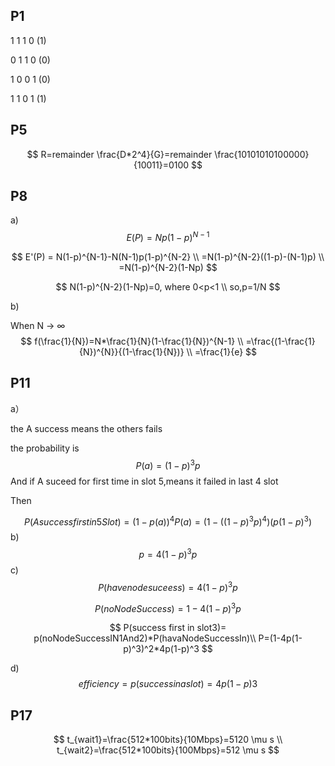 ## P1

1 1 1 0 (1)

0 1 1 0 (0)

1 0 0 1 (0)

1 1 0 1 (1)

## P5

$$
R=remainder \frac{D*2^4}{G}=remainder \frac{10101010100000}{10011}=0100
$$



## P8

a)
$$
E(P) = Np(1-p)^{N-1}
$$

$$
E'(P) = N(1-p)^{N-1}-N(N-1)p(1-p)^{N-2} \\ =N(1-p)^{N-2}((1-p)-(N-1)p) \\ =N(1-p)^{N-2}(1-Np)
$$

$$
N(1-p)^{N-2}(1-Np)=0, where 0<p<1 \\ so,p=1/N
$$

b)

When N -> ∞
$$
f(\frac{1}{N})=N*\frac{1}{N}(1-\frac{1}{N})^{N-1} \\ =\frac{(1-\frac{1}{N})^{N}}{(1-\frac{1}{N})} \\ =\frac{1}{e}
$$

## P11

a）

the A success means the others fails

the probability is 
$$
P(a) = (1-p)^3p
$$
And if A suceed for first time in slot 5,means it failed in last 4 slot

Then


$$
P(A success first in 5Slot)=(1-p(a))^4P(a) = (1-((1-p)^3p)^4)(p(1-p)^3)
$$
b)
$$
p = 4(1-p)^3p
$$
c)
$$
P(have node suceess) = 4(1-p)^3p
$$

$$
P(noNodeSuccess) =1 -4(1-p)^3p
$$

$$
P(success first in slot3)= p(noNodeSuccessIN1And2)*P(havaNodeSuccessIn)\\
P=(1-4p(1-p)^3)^2*4p(1-p)^3
$$

 d)
$$
efficiency = p(success in a slot) =4 p(1-p)3 
$$


## P17

$$
t_{wait1}=\frac{512*100bits}{10Mbps}=5120 \mu s \\ t_{wait2}=\frac{512*100bits}{100Mbps}=512 \mu s
$$

